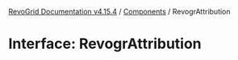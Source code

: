 [RevoGrid Documentation v4.15.4](README.md) / [Components](Namespace.Components.md) / RevogrAttribution

# Interface: RevogrAttribution
